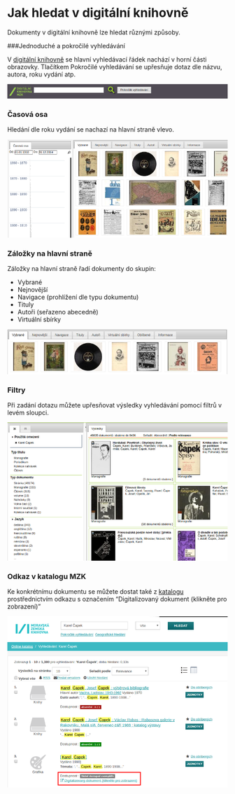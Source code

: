 # Jak hledat v digitální knihovně
Dokumenty v digitální knihovně lze hledat různými způsoby.

###Jednoduché a pokročilé vyhledávání

V <a href="http://kramerius.mzk.cz/" target="_blank">digitální knihovně</a> se hlavní vyhledávací řádek nachází v horní části obrazovky. 
Tlačítkem Pokročilé vyhledávání se upřesňuje dotaz dle názvu, autora, roku vydání atp.

![](/images/help/jakHledat/jednoducheHledani.png)

### Časová osa
Hledání dle roku vydání se nachazí na hlavní straně vlevo.

![](/images/help/jakHledat/casovaOsa.png)

### Záložky na hlavní straně
Záložky na hlavní straně řadí dokumenty do skupin:

* Vybrané
* Nejnovější
* Navigace (prohlížení dle typu dokumentu)
* Tituly
* Autoři (seřazeno abecedně)
* Virtuální sbírky

![](/images/help/jakHledat/zalozky.png)

### Filtry
Při zadání dotazu můžete upřesňovat výsledky vyhledávání pomocí filtrů v levém sloupci.

![](/images/help/jakHledat/filtry.png)

### Odkaz v katalogu MZK
Ke konkrétnímu dokumentu se můžete dostat také z <a href="https://vufind.mzk.cz/" target="_blank">katalogu</a>
prostřednictvím odkazu s označením “Digitalizovaný dokument (klikněte pro zobrazení)”

![](/images/help/jakHledat/katalog.png)